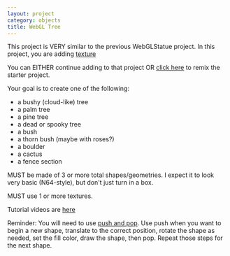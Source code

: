 ```yaml
---
layout: project
category: objects
title: WebGL Tree
---
```


This project is VERY similar to the previous WebGLStatue project. In this project, you are adding [texture](https://p5js.org/reference/#/p5/texture)

You can EITHER continue adding to that project OR [click here](https://glitch.com/edit/#!/remix/gameobject) to remix the starter project.

Your goal is to create one of the following:

- a bushy (cloud-like) tree
- a palm tree
- a pine tree
- a dead or spooky tree
- a bush
- a thorn bush (maybe with roses?)
- a boulder
- a cactus
- a fence section


MUST be made of 3 or more total shapes/geometries. I expect it to look very basic (N64-style), but don't just turn in a box.

MUST use 1 or more textures.



Tutorial videos are [here](https://drive.google.com/open?id=104JGFnCCfeQJa5dEkm0Tyrj25R7mVwEM)

Reminder: You will need to use [push and pop](https://p5js.org/reference/#/p5/push). Use push when you want to begin a new shape, translate to the correct position, rotate the shape as needed, set the fill color, draw the shape, then pop. Repeat those steps for the next shape.
